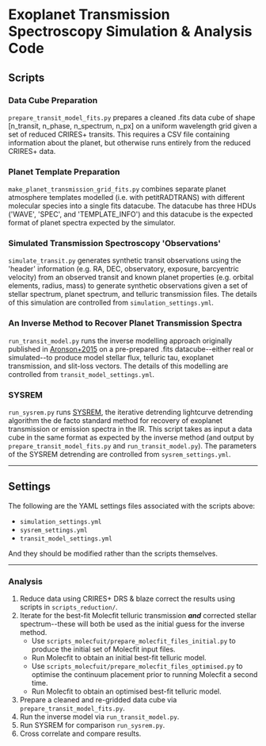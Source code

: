 # Exoplanet Transmission Spectroscopy Simulation & Analysis Code


## Scripts
### Data Cube Preparation
`prepare_transit_model_fits.py` prepares a cleaned .fits data cube of shape [n_transit, n_phase, n_spectrum, n_px] on a uniform wavelength grid given a set of reduced CRIRES+ transits. This requires a CSV file containing information about the planet, but otherwise runs entirely from the reduced CRIRES+ data.

### Planet Template Preparation
`make_planet_transmission_grid_fits.py` combines separate planet atmosphere templates modelled (i.e. with petitRADTRANS) with different molecular species into a single fits datacube. The datacube has three HDUs ('WAVE', 'SPEC', and 'TEMPLATE_INFO') and this datacube is the expected format of planet spectra expected by the simulator.

### Simulated Transmission Spectroscopy 'Observations'
`simulate_transit.py` generates synthetic transit observations using the 'header' information (e.g. RA, DEC, observatory, exposure, barcyentric velocity) from an observed transit and known planet properties (e.g. orbital elements, radius, mass) to generate synthetic observations given a set of stellar spectrum, planet spectrum, and telluric transmission files. The details of this simulation are controlled from `simulation_settings.yml`.

### An Inverse Method to Recover Planet Transmission Spectra
`run_transit_model.py` runs the inverse modelling approach originally published in [Aronson+2015](https://ui.adsabs.harvard.edu/abs/2015A%26A...578A.133A/abstract) on a pre-prepared .fits datacube--either real or simulated--to produce model stellar flux, telluric tau, exoplanet transmission, and slit-loss vectors. The details of this modelling are controlled from `transit_model_settings.yml`.

### SYSREM
`run_sysrem.py` runs [SYSREM](https://ui.adsabs.harvard.edu/abs/2005MNRAS.356.1466T/abstract), the iterative detrending lightcurve detrending algorithm the de facto standard method for recovery of exoplanet transmission or emission spectra in the IR. This script takes as input a data cube in the same format as expected by the inverse method (and output by `prepare_transit_model_fits.py` and `run_transit_model.py`). The parameters of the SYSREM detrending are controlled from `sysrem_settings.yml`.

- - - -
## Settings
The following are the YAML settings files associated with the scripts above:
- `simulation_settings.yml`
- `sysrem_settings.yml`
- `transit_model_settings.yml`

And they should be modified rather than the scripts themselves.

- - - -

### Analysis
1. Reduce data using CRIRES+ DRS & blaze correct the results using scripts in `scripts_reduction/`.
2. Iterate for the best-fit Molecfit telluric transmission **_and_** corrected stellar spectrum--these will both be used as the initial guess for the inverse method.
   - Use `scripts_molecfuit/prepare_molecfit_files_initial.py` to produce the initial set of Molecfit input files.
   - Run Molecfit to obtain an initial best-fit telluric model.
   - Use `scripts_molecfuit/prepare_molecfit_files_optimised.py` to optimise the continuum placement prior to running Molecfit a second time.
   - Run Molecfit to obtain an optimised best-fit telluric model.
6. Prepare a cleaned and re-gridded data cube via `prepare_transit_model_fits.py`.
7. Run the inverse model via `run_transit_model.py`.
8. Run SYSREM for comparison `run_sysrem.py`.
9. Cross correlate and compare results.
